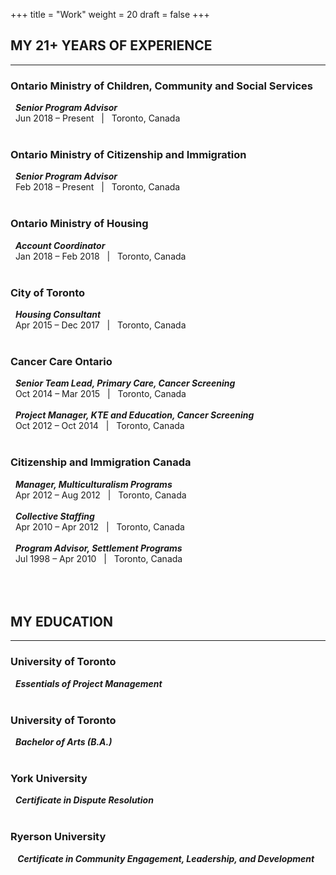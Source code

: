+++
title = "Work"
weight = 20
draft = false
+++

<!-- {{< figure class="image main" src="/images/pic02.jpg" >}} -->
<h2>MY 21+ YEARS OF EXPERIENCE</h2>
<hr />
<h3> Ontario Ministry of Children, Community and Social Services</h3>
  &nbsp;&nbsp;<b><i>Senior Program Advisor</i></b>
  <br/>
  &nbsp;&nbsp;Jun 2018 – Present&nbsp;&nbsp;&nbsp;|&nbsp;&nbsp;&nbsp;Toronto, Canada
  <br/>
  <br/>
<h3>Ontario Ministry of Citizenship and Immigration</h3>
  &nbsp;&nbsp;<b><i>Senior Program Advisor</i></b>
  <br/>
  &nbsp;&nbsp;Feb 2018 – Present&nbsp;&nbsp;&nbsp;|&nbsp;&nbsp;&nbsp;Toronto, Canada
  <br/>
  <br/>
<h3>  Ontario Ministry of Housing</h3>
  &nbsp;&nbsp;<b><i>Account Coordinator</i></b>
  <br/>
  &nbsp;&nbsp;Jan 2018 – Feb 2018&nbsp;&nbsp;&nbsp;|&nbsp;&nbsp;&nbsp;Toronto, Canada
  <br/>
  <br/>
<h3>City of Toronto</h3>
  &nbsp;&nbsp;<b><i>Housing Consultant</i></b>
  <br/>
  &nbsp;&nbsp;Apr 2015 – Dec 2017&nbsp;&nbsp;&nbsp;|&nbsp;&nbsp;&nbsp;Toronto, Canada
  <br/>
  <br/>
<h3>Cancer Care Ontario</h3>
  &nbsp;&nbsp;<b><i>Senior Team Lead, Primary Care, Cancer Screening</i></b>
  <br/>
  &nbsp;&nbsp;Oct 2014 – Mar 2015&nbsp;&nbsp;&nbsp;|&nbsp;&nbsp;&nbsp;Toronto, Canada
  <br/>
  <br/>
  &nbsp;&nbsp;<b><i>Project Manager, KTE and Education, Cancer Screening</i></b>
  <br/>
  &nbsp;&nbsp;Oct 2012 – Oct 2014&nbsp;&nbsp;&nbsp;|&nbsp;&nbsp;&nbsp;Toronto, Canada
  <br/>
  <br/>
<h3>Citizenship and Immigration Canada</h3>
  &nbsp;&nbsp;<b><i>Manager, Multiculturalism Programs</i></b>
  <br/>
  &nbsp;&nbsp;Apr 2012 – Aug 2012&nbsp;&nbsp;&nbsp;|&nbsp;&nbsp;&nbsp;Toronto, Canada
  <br/>
  <br/>
  &nbsp;&nbsp;<b><i>Collective Staffing</i></b>
  <br/>
  &nbsp;&nbsp;Apr 2010 – Apr 2012&nbsp;&nbsp;&nbsp;|&nbsp;&nbsp;&nbsp;Toronto, Canada
  <br/>
  <br/>
  &nbsp;&nbsp;<b><i>Program Advisor, Settlement Programs</i></b>
  <br/>
  &nbsp;&nbsp;Jul 1998 – Apr 2010&nbsp;&nbsp;&nbsp;|&nbsp;&nbsp;&nbsp;Toronto, Canada
  <br/>
  <br/>
  <br/>
  <br/>
<h2>MY EDUCATION</h2>
<hr />
<h3>University of Toronto</h3>
  &nbsp;&nbsp;<b><i>Essentials of Project Management</i></b>
  <br/>
  <br/>
<h3>University of Toronto</h3>
  &nbsp;&nbsp;<b><i>Bachelor of Arts (B.A.)</i></b>
  <br/>
  <br/>
<h3>York University</h3>
  &nbsp;&nbsp;<b><i>Certificate in Dispute Resolution</i></b>
  <br/>
  <br/>
<h3>Ryerson University</h3>
  &nbsp;&nbsp;<b><i> Certificate in Community Engagement, Leadership, and Development</i></b>
  <br/>
  <br/>